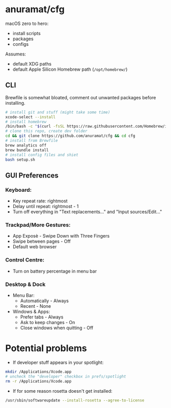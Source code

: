 # anuramat/cfg

macOS zero to hero:
- install scripts
- packages
- configs

Assumes:
- default XDG paths
- default Apple Silicon Homebrew path (`/opt/homebrew/`)

## CLI 

Brewfile is somewhat bloated, comment out unwanted packages before installing.

```sh
# install git and stuff (might take some time)
xcode-select --install
# install homebrew
/bin/bash -c "$(curl -fsSL https://raw.githubusercontent.com/Homebrew/install/HEAD/install.sh)"
# clone this repo, create dev folder
cd && git clone https://github.com/anuramat/cfg && cd cfg
# install from Brewfile
brew analytics off
brew bundle install
# install config files and shiet
bash setup.sh
```

## GUI Preferences 

### Keyboard:
- Key repeat rate: rightmost
- Delay until repeat: rightmost - 1
- Turn off everything in "Text replacements..." and "Input sources/Edit..."

### Trackpad/More Gestures:
- App Exposè - Swipe Down with Three Fingers
- Swipe between pages - Off
- Default web browser

### Control Centre:
- Turn on battery percentage in menu bar

### Desktop & Dock
- Menu Bar:
    - Automatically - Always
    - Recent - None
- Windows & Apps:
    - Prefer tabs - Always
    - Ask to keep changes - On
    - Close windows when quitting - Off

# Potential problems

- If developer stuff appears in your spotlight:
```sh
mkdir /Applications/Xcode.app
# uncheck the "developer" checkbox in prefs/spotlight
rm -r /Applications/Xcode.app
```

- If for some reason rosetta doesn't get installed:
```sh
/usr/sbin/softwareupdate --install-rosetta --agree-to-license
```
